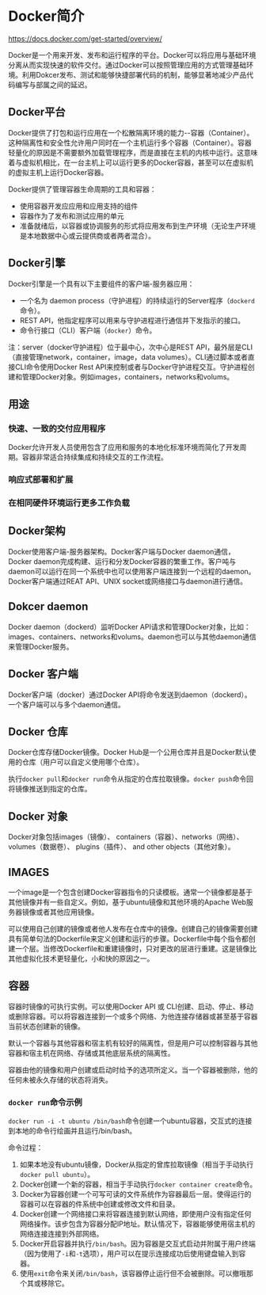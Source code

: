 # Docker简介

https://docs.docker.com/get-started/overview/

Docker是一个用来开发、发布和运行程序的平台。Docker可以将应用与基础环境分离从而实现快速的软件交付。通过Docker可以按照管理应用的方式管理基础环境。利用Dokcer发布、测试和能够快捷部署代码的机制，能够显著地减少产品代码编写与部属之间的延迟。
## Docker平台
Docker提供了打包和运行应用在一个松散隔离环境的能力--容器（Container）。这种隔离性和安全性允许用户同时在一个主机运行多个容器（Container）。容器轻量化的原因是不需要额外加载管理程序，而是直接在主机的内核中运行。这意味着与虚拟机相比，在一台主机上可以运行更多的Docker容器，甚至可以在虚拟机的虚拟主机上运行Docker容器。

Docker提供了管理容器生命周期的工具和容器：
* 使用容器开发应应用和应用支持的组件
* 容器作为了发布和测试应用的单元
* 准备就绪后，以容器或协调服务的形式将应用发布到生产环境（无论生产环境是本地数据中心或云提供商或者两者混合）。
## Docker引擎
Docker引擎是一个具有以下主要组件的客户端-服务器应用：
* 一个名为 daemon process（守护进程）的持续运行的Server程序（`dockerd`命令）。
* REST API，他指定程序可以用来与守护进程进行通信并下发指示的接口。
* 命令行接口（CLI）客户端（`docker`）命令。

注：server（docker守护进程）位于最中心，次中心是REST API，最外层是CLI（直接管理network，container，image，data volumes）。CLI通过脚本或者直接CLI命令使用Docker Rest API来控制或者与Docker守护进程交互。守护进程创建和管理Docker对象。例如images，containers，networks和volums。
## 用途
### 快速、一致的交付应用程序
Docker允许开发人员使用包含了应用和服务的本地化标准环境而简化了开发周期。容器非常适合持续集成和持续交互的工作流程。
### 响应式部署和扩展
### 在相同硬件环境运行更多工作负载
## Docker架构
Docker使用客户端-服务器架构。Docker客户端与Docker daemon通信，Docker daemon完成构建、运行和分发Docker容器的繁重工作。客户吨与daemon可以运行在同一个系统中也可以使用客户端连接到一个远程的daemon。Docker客户端通过REAT API、UNIX socket或网络接口与daemon进行通信。
## Dokcer daemon
Docker daemon（dockerd）监听Docker API请求和管理Docker对象，比如：images、containers、networks和volums。daemon也可以与其他daemon通信来管理Docker服务。
## Docker 客户端
Docker客户端（docker）通过Docker API将命令发送到daemon（dockerd）。一个客户端可以与多个daemon通信。
## Docker 仓库
Docker仓库存储Docker镜像。Docker Hub是一个公用仓库并且是Docker默认使用的仓库（用户可以自定义使用哪个仓库）。

执行`docker pull`和`docker run`命令从指定的仓库拉取镜像。`docker push`命令回将镜像推送到指定的仓库。
## Docker 对象
Docker对象包括images（镜像）、 containers（容器）、networks（网络）、 volumes（数据卷）、 plugins（插件）、 and other objects（其他对象）。
## IMAGES

一个image是一个包含创建Docker容器指令的只读模板。通常一个镜像都是基于其他镜像并有一些自定义。例如，基于ubuntu镜像和其他环境的Apache Web服务器镜像或者其他应用镜像。

可以使用自己创建的镜像或者他人发布在仓库中的镜像。创建自己的镜像需要创建具有简单句法的Dockerfile来定义创建和运行的步骤。Dockerfile中每个指令都创建一个层。当修改Dockerfile和重建镜像时，只对更改的层进行重建。这是镜像比其他虚拟化技术更轻量化，小和快的原因之一。

## 容器

容器时镜像的可执行实例。可以使用Docker API 或 CLI创建、启动、停止、移动或删除容器。可以将容器连接到一个或多个网络、为他连接存储器或甚至基于容器当前状态创建新的镜像。

默认一个容器与其他容器和宿主机有较好的隔离性，但是用户可以控制容器与其他容器和宿主机在网络、存储或其他底层系统的隔离性。

容器由他的镜像和用户创建或启动时给予的选项所定义。当一个容器被删除，他的任何未被永久存储的状态将消失。

### `docker run`命令示例

`docker run -i -t ubuntu /bin/bash`命令创建一个ubuntu容器，交互式的连接到本地的命令行绘画并且运行/bin/bash。

命令过程：

1. 如果本地没有ubuntu镜像，Docker从指定的曾库拉取镜像（相当于手动执行`docker pull ubuntu`）。
2. Docker创建一个新的容器，相当于手动执行`docker container create`命令。
3. Docker为容器创建一个可写可读的文件系统作为容器最后一层。使得运行的容器可以在容器的件系统中创建或修改文件和目录。
4. Docker创建一个网络接口来将容器连接到默认网络，即使用户没有指定任何网络操作。该步包含为容器分配IP地址。默认情况下，容器能够使用宿主机的网络连接连接到外部网络。
5. Docker开启容器并执行`/bin/bash`。因为容器是交互式启动并附属于用户终端（因为使用了`-i`和`-t`选项），用户可以在提示连接成功后使用键盘输入到容器。
6. 使用`exit`命令来关闭`/bin/bash`，该容器停止运行但不会被删除。可以撤哦那个其或移除它。



















